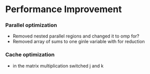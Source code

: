 # Performance Improvement 

### Parallel optimization
- Removed nested parallel regions and changed it to omp for? 
- Removed array of sums to one ginle variable with for reduction 


### Cache optimization 
- in the matrix multiplication switched j and k